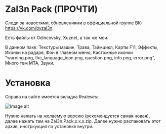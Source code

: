 # Zal3n Pack (ПРОЧТИ)

Следи за новостями, обновлениями в оффициальной группе ВК:
https://vk.com/byzal3n

Есть файлы от Odincovsky, Xuznet, а так же мои. 
 
В данном паке: Текстуры машин, Трава, Таймцикл, Карты F11, Эффекты, Иконки на радаре, Фон в главном меню, Кастомные иконки "warning.png, the_language_icon.png, question.png, info.png, error.png", Много тем MTA, Звуки. 

# Установка 

Справа на сайте имеется вкладка Realeses:

![Image alt](https://i.imgur.com/o78bF6O.png)
&nbsp;
&nbsp;

Нужно нажать на желаемую версию (рекомендуется самая новая), далее нажать там на Zal3n.Pack.x.x.x.zip. Далее нужно распаковать этот архив, инстркукция по установке внутри.

